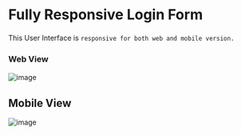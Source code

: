 # Fully Responsive Login Form

This User Interface is `responsive for both web and mobile version.` 
ㅤㅤ
### Web View
![image](https://github.com/devJennyy/simple-login-form/assets/135243946/504713ef-7279-4c0f-af12-d73b5e348f4f)
ㅤ
ㅤ
## Mobile View
![image](https://github.com/devJennyy/simple-login-form/assets/135243946/735381f8-b5f4-490c-8ee4-8a4fd8342d15)

